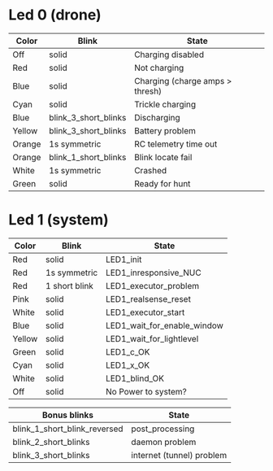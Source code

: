 # Led 0 (drone)

| Color                 | Blink                       | State                           |
| --------------------- | --------------------------- | --------------------------------|
| Off                   | solid                       | Charging disabled               |
| Red                   | solid                       | Not charging                    |
| Blue                  | solid                       | Charging (charge amps > thresh) |
| Cyan                  | solid                       | Trickle charging                |
| Blue                  | blink_3_short_blinks        | Discharging                     |
| Yellow                | blink_3_short_blinks        | Battery problem                 |
| Orange                | 1s symmetric                | RC telemetry time out           |
| Orange                | blink_1_short_blinks        | Blink locate fail               |
| White                 | 1s symmetric                | Crashed                         |
| Green                 | solid                       | Ready for hunt                  |


# Led 1 (system)

| Color                 | Blink         | State                         |
| --------------------- | ------------- | ----------------------------- |
| Red                   | solid         | LED1_init                     |
| Red                   | 1s symmetric  | LED1_inresponsive_NUC         |
| Red                   | 1 short blink | LED1_executor_problem         |
| Pink                  | solid         | LED1_realsense_reset          |
| White                 | solid         | LED1_executor_start           |
| Blue                  | solid         | LED1_wait_for_enable_window   |
| Yellow                | solid         | LED1_wait_for_lightlevel      |
| Green                 | solid         | LED1_c_OK                     |
| Cyan                  | solid         | LED1_x_OK                     |
| White                 | solid         | LED1_blind_OK                 |
| Off                   | solid         | No Power to system?           |


| Bonus blinks                  | State                         |
| ----------------------------- | ----------------------------- |
| blink_1_short_blink_reversed  | post_processing               |
| blink_2_short_blinks          | daemon problem                |
| blink_3_short_blinks          | internet (tunnel) problem     |
